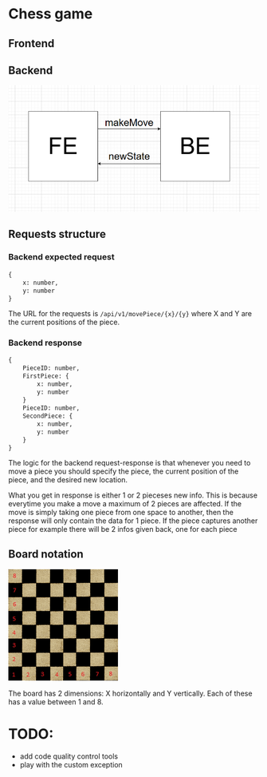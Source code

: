 # Chess game

## Frontend

## Backend

![General Architecture](./Architecture.png "Title")

## Requests structure

### Backend expected request 

```
{ 
    x: number,
    y: number
}

```
The URL for the requests is `/api/v1/movePiece/{x}/{y}` where X and Y are the current positions of the piece.
### Backend response

```
{
    PieceID: number,
    FirstPiece: { 
        x: number,
        y: number
    }
    PieceID: number,
    SecondPiece: {
        x: number,
        y: number
    }
}
```

The logic for the backend request-response is that whenever you need to move a piece you should specify the piece, the current position of the piece, and the desired new location.

What you get in response is either 1 or 2 pieceses new info. This is because everytime you make a move a maximum of 2 pieces are affected. If the move is simply taking one piece from one space to another, then the response will only contain the data for 1 piece. If the piece captures another piece for example there will be 2 infos given back, one for each piece

## Board notation
![Chess board](./board.png "Board")

The board has 2 dimensions: X horizontally and Y vertically. Each of these has a value between 1 and 8.

# TODO:
* add code quality control tools
* play with the custom exception